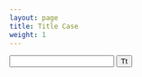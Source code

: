 ```yaml
---
layout: page
title: Title Case
weight: 1
---
```




<form action="http://brettterpstra.com/titlecase/index.php" id="titleCase-form">
  <input id="titleCase-input" class="textinput" name="title" type="text">
  <input id="titleCase-button" type="submit" value="Tt" class="clearbutton">
</form>
